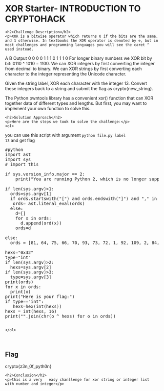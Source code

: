
<!DOCTYPE html>
<html>

<body>
    <h1>XOR Starter- INTRODUCTION TO CRYPTOHACK</h1>

    <h2>Challenge Description</h2>
    <p>XOR is a bitwise operator which returns 0 if the bits are the same, and 1 otherwise. In textbooks the XOR operator is denoted by ⊕, but in most challenges and programming languages you will see the caret ^ used instead.

A    B    Output
0    0    0
0    1    1
1    0    1
1    1    0
For longer binary numbers we XOR bit by bit: 0110 ^ 1010 = 1100. We can XOR integers by first converting the integer from decimal to binary. We can XOR strings by first converting each character to the integer representing the Unicode character.

Given the string label, XOR each character with the integer 13. Convert these integers back to a string and submit the flag as crypto{new_string}.

 The Python pwntools library has a convenient xor() function that can XOR together data of different types and lengths. But first, you may want to implement your own function to solve this.
 
</p>
 
    <h2>Solution Approach</h2>
    <p>Here are the steps we took to solve the challenge:</p>
    <ol>
you can use this script with argument <code>python file.py label 13</code>
and get flag 
<pre>
#python
import ast
import sys
# import this

if sys.version_info.major == 2:
    print("You are running Python 2, which is no longer supported. Please update to Python 3.")

if len(sys.argv)>1:
  ords=sys.argv[1]
  if ords.startswith("[") and ords.endswith("]") and "," in ords:
   ords= ast.literal_eval(ords)
  else:
    d=[]
    for x in ords:
      d.append(ord(x))
    ords=d

else:
  ords = [81, 64, 75, 66, 70, 93, 73, 72, 1, 92, 109, 2, 84, 109, 66, 75, 70, 90, 2, 92, 79]
 
hexs="0x32" 
type="int"
if len(sys.argv)>2:
  hexs=sys.argv[2]
if len(sys.argv)>3:
  type=sys.argv[3]
print(ords)
for x in ords:
  print(x)
print("Here is your flag:")
if type=="int":
   hexs=hex(int(hexs))
hexs = int(hexs, 16)
print("".join(chr(o ^ hexs) for o in ords))

</pre>
       
    
    </ol>
<br>
    <h2>Flag</h2>
    <p class="flag">crypto{z3n_0f_pyth0n}
</p>

    <h2>Conclusion</h2>
    <p>this is a very   easy chanllenge for xor string or integer list with number and integer</p>
</body>
</html>

